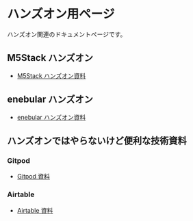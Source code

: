 # ハンズオン用ページ

ハンズオン関連のドキュメントページです。

## M5Stack ハンズオン

- [M5Stack ハンズオン資料](https://1ft-seabass.github.io/ma-m5stack-handson-202210/)

## enebular ハンズオン

- [enebular ハンズオン資料](https://1ft-seabass.github.io/ma-enebular-handson-202210/)

## ハンズオンではやらないけど便利な技術資料

### Gitpod

- [Gitpod 資料](gitpod/README.md)

### Airtable

- [Airtable 資料](airtable/README.md)
